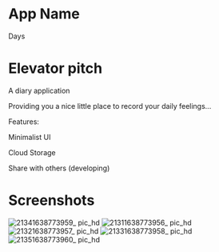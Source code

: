 # App Name
Days

# Elevator pitch
A diary application

Providing you a nice little place to record your daily feelings...

Features:

Minimalist UI

Cloud Storage

Share with others (developing)

# Screenshots
![21341638773959_ pic_hd](https://user-images.githubusercontent.com/49468143/144807533-e4c17ddf-1ed6-4c7c-ad9f-4ff1a2b9aae1.jpg)
![21311638773956_ pic_hd](https://user-images.githubusercontent.com/49468143/144807560-8a50c682-83d9-4735-a6d1-7bce2a441693.jpg)
![21321638773957_ pic_hd](https://user-images.githubusercontent.com/49468143/144807587-099cfcd3-4731-4f01-a203-60eee93f733d.jpg)
![21331638773958_ pic_hd](https://user-images.githubusercontent.com/49468143/144807597-54180281-4094-4241-8e8e-b76385171244.jpg)
![21351638773960_ pic_hd](https://user-images.githubusercontent.com/49468143/144807613-f12f01f0-4ff7-4a1f-a474-e602c080dbab.jpg)
